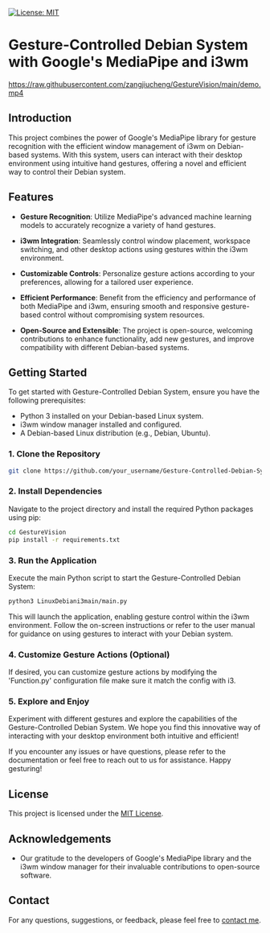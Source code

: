 [![License: MIT](https://img.shields.io/badge/License-MIT-yellow.svg)](https://opensource.org/licenses/MIT)

# Gesture-Controlled Debian System with Google's MediaPipe and i3wm

https://raw.githubusercontent.com/zangjiucheng/GestureVision/main/demo.mp4

## Introduction

This project combines the power of Google's MediaPipe library for gesture recognition with the efficient window management of i3wm on Debian-based systems. With this system, users can interact with their desktop environment using intuitive hand gestures, offering a novel and efficient way to control their Debian system.

## Features

- **Gesture Recognition**: Utilize MediaPipe's advanced machine learning models to accurately recognize a variety of hand gestures.
  
- **i3wm Integration**: Seamlessly control window placement, workspace switching, and other desktop actions using gestures within the i3wm environment.

- **Customizable Controls**: Personalize gesture actions according to your preferences, allowing for a tailored user experience.

- **Efficient Performance**: Benefit from the efficiency and performance of both MediaPipe and i3wm, ensuring smooth and responsive gesture-based control without compromising system resources.

- **Open-Source and Extensible**: The project is open-source, welcoming contributions to enhance functionality, add new gestures, and improve compatibility with different Debian-based systems.

## Getting Started

To get started with Gesture-Controlled Debian System, ensure you have the following prerequisites:

- Python 3 installed on your Debian-based Linux system.
- i3wm window manager installed and configured.
- A Debian-based Linux distribution (e.g., Debian, Ubuntu).

### 1. Clone the Repository

```bash
git clone https://github.com/your_username/Gesture-Controlled-Debian-System.git
```

### 2. Install Dependencies

Navigate to the project directory and install the required Python packages using pip:

```bash
cd GestureVision
pip install -r requirements.txt
```

### 3. Run the Application

Execute the main Python script to start the Gesture-Controlled Debian System:

```bash
python3 LinuxDebiani3main/main.py
```

This will launch the application, enabling gesture control within the i3wm environment. Follow the on-screen instructions or refer to the user manual for guidance on using gestures to interact with your Debian system.

### 4. Customize Gesture Actions (Optional)

If desired, you can customize gesture actions by modifying the 'Function.py' configuration file make sure it match the config with i3.

### 5. Explore and Enjoy

Experiment with different gestures and explore the capabilities of the Gesture-Controlled Debian System. We hope you find this innovative way of interacting with your desktop environment both intuitive and efficient!

If you encounter any issues or have questions, please refer to the documentation or feel free to reach out to us for assistance. Happy gesturing!

## License

This project is licensed under the [MIT License](LICENSE).

## Acknowledgements

- Our gratitude to the developers of Google's MediaPipe library and the i3wm window manager for their invaluable contributions to open-source software.

## Contact

For any questions, suggestions, or feedback, please feel free to [contact me](mailto:jiucheng.zang@proton.me).

